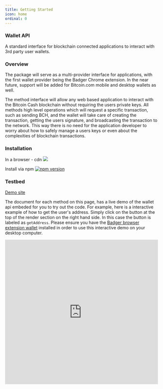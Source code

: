 ```yaml
---
title: Getting Started
icon: home
ordinal: 0
---
```


### Wallet API

A standard interface for blockchain connected applications to interact with 3rd party user wallets.

### Overview

The package will serve as a multi-provider interface for applications, with the first wallet provider being the Badger Chrome extension. In the near future, support will be added for Bitcoin.com mobile and desktop wallets as well.

The method interface will allow any web based application to interact with the Bitcoin Cash blockchain without requiring the users private keys. All methods high level operations which will request a specific transaction, such as sending BCH, and the wallet will take care of creating the transaction, getting the users signature, and broadcasting the transaction to the network. This way there is no need for the application developer to worry about how to safely manage a users keys or even about the complexities of blockchain transactions.

### Installation

In a browser - cdn [![](https://data.jsdelivr.com/v1/package/npm/bitcoincom-link/badge)](https://www.jsdelivr.com/package/npm/bitcoincom-link)

Install via npm [![npm version](https://badge.fury.io/js/bitcoincom-link.svg)](https://badge.fury.io/js/bitcoincom-link)

### Testbed

[Demo site](https://bitcoincom-link-testbed.netlify.com/)

The document for each method on this page, has a live demo of the wallet api embeded for you to try out the code. For example, here is a interactive example of how to get the user's address. Simply click on the button at the top of the render section on the right hand side. In this case the button is labeled as `getAddress`. Please ensure you have the [Badger browser extension wallet](https://badger.bitcoin.com/) installed in order to use this interactive demo on your desktop computer.

<iframe height="475" style="width: 100%;" scrolling="no" title="Bitcoin.com Link - getAddress" src="https://codepen.io/nicolasfujita/embed/xxGgrZm?height=265&theme-id=dark&default-tab=js,result" frameborder="no" allowtransparency="true" allowfullscreen="true">
</iframe>
